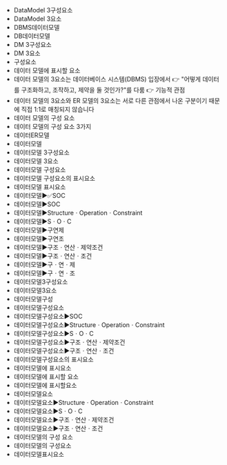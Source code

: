 ﻿- DataModel 3구성요소
- DataModel 3요소
- DBMS데이터모델
- DB데이터모델
- DM 3구성요소
- DM 3요소
- 구성요소
- 데이터 모델에 표시할 요소
- 데이터 모델의 3요소는 데이터베이스 시스템(DBMS) 입장에서 👉 "어떻게 데이터를 구조화하고, 조작하고, 제약을 둘 것인가?"를 다룸 👉 기능적 관점
- 데이터 모델의 3요소와 ER 모델의 3요소는 서로 다른 관점에서 나온 구분이기 때문에 직접 1:1로 매칭되지 않습니다
- 데이터 모델의 구성 요소
- 데이터 모델의 구성 요소 3가지
- 데이터ER모델
- 데이터모델
- 데이터모델 3구성요소
- 데이터모델 3요소
- 데이터모델 구성요소
- 데이터모델 구성요소의 표시요소
- 데이터모델 표시요소
- 데이터모델▶️✅SOC
- 데이터모델▶️SOC
- 데이터모델▶️StructureㆍOperationㆍConstraint
- 데이터모델▶️SㆍOㆍC
- 데이터모델▶️구연제
- 데이터모델▶️구연조
- 데이터모델▶️구조ㆍ연산ㆍ제약조건
- 데이터모델▶️구조ㆍ연산ㆍ조건
- 데이터모델▶️구ㆍ연ㆍ제
- 데이터모델▶️구ㆍ연ㆍ조
- 데이터모델3구성요소
- 데이터모델3요소
- 데이터모델구성
- 데이터모델구성요소
- 데이터모델구성요소▶️SOC
- 데이터모델구성요소▶️StructureㆍOperationㆍConstraint
- 데이터모델구성요소▶️SㆍOㆍC
- 데이터모델구성요소▶️구조ㆍ연산ㆍ제약조건
- 데이터모델구성요소▶️구조ㆍ연산ㆍ조건
- 데이터모델구성요소의 표시요소
- 데이터모델에 표시요소
- 데이터모델에 표시할 요소
- 데이터모델에 표시할요소
- 데이터모델요소
- 데이터모델요소▶️StructureㆍOperationㆍConstraint
- 데이터모델요소▶️SㆍOㆍC
- 데이터모델요소▶️구조ㆍ연산ㆍ제약조건
- 데이터모델요소▶️구조ㆍ연산ㆍ조건
- 데이터모델의 구성 요소
- 데이터모델의 구성요소
- 데이터모델표시요소
